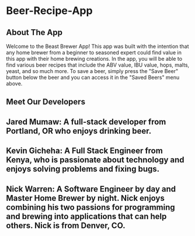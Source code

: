 # Beer-Recipe-App
## About The App
Welcome to the Beast Brewer App! This app was built with the intention that any home brewer from a beginner to seasoned expert could find value in this app with their home brewing creations. In the app, you will be able to find various beer recipes that include the ABV value, IBU value, hops, malts, yeast, and so much more. To save a beer, simply press the "Save Beer" button below the beer and you can access it in the "Saved Beers" menu above. 

## Meet Our Developers

## Jared Mumaw: A full-stack developer from Portland, OR who enjoys drinking beer.
## Kevin Gicheha: A Full Stack Engineer from Kenya, who is passionate about technology and enjoys solving problems and fixing bugs.
## Nick Warren: A Software Engineer by day and Master Home Brewer by night. Nick enjoys combining his two passions for programming and brewing into applications that can help others. Nick is from Denver, CO.
